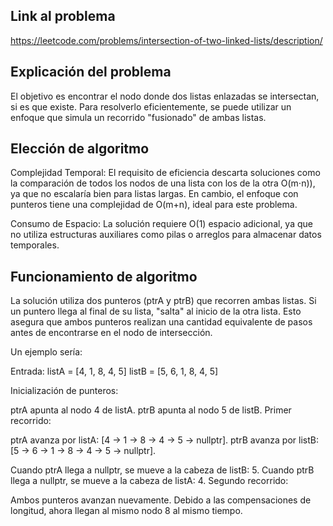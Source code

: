 ##

## Link al problema
https://leetcode.com/problems/intersection-of-two-linked-lists/description/

## Explicación del problema
El objetivo es encontrar el nodo donde dos listas enlazadas se intersectan, si es que existe. Para resolverlo eficientemente, se puede utilizar un enfoque que simula un recorrido "fusionado" de ambas listas.

## Elección de algoritmo
Complejidad Temporal:
El requisito de eficiencia descarta soluciones como la comparación de todos los nodos de una lista con los de la otra O(m⋅n)), ya que no escalaría bien para listas largas. En cambio, el enfoque con punteros tiene una complejidad de 
O(m+n), ideal para este problema.

Consumo de Espacio:
La solución requiere O(1) espacio adicional, ya que no utiliza estructuras auxiliares como pilas o arreglos para almacenar datos temporales.

## Funcionamiento de algoritmo
La solución utiliza dos punteros (ptrA y ptrB) que recorren ambas listas. Si un puntero llega al final de su lista, "salta" al inicio de la otra lista. Esto asegura que ambos punteros realizan una cantidad equivalente de pasos antes de encontrarse en el nodo de intersección.

Un ejemplo sería:

Entrada:
listA = [4, 1, 8, 4, 5]
listB = [5, 6, 1, 8, 4, 5]

Inicialización de punteros:

ptrA apunta al nodo 4 de listA.
ptrB apunta al nodo 5 de listB.
Primer recorrido:

ptrA avanza por listA: [4 → 1 → 8 → 4 → 5 → nullptr].
ptrB avanza por listB: [5 → 6 → 1 → 8 → 4 → 5 → nullptr].

Cuando ptrA llega a nullptr, se mueve a la cabeza de listB: 5.
Cuando ptrB llega a nullptr, se mueve a la cabeza de listA: 4.
Segundo recorrido:

Ambos punteros avanzan nuevamente. Debido a las compensaciones de longitud, ahora llegan al mismo nodo 8 al mismo tiempo.
